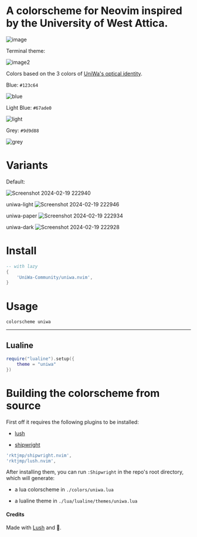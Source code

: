 # A colorscheme for Neovim inspired by the University of West Attica.

![image](https://github.com/uniwa-community/uniwa.nvim/assets/51170833/7563b8ed-0a24-4ecb-a663-0410b6172260)

Terminal theme:

![image2](https://github.com/uniwa-community/uniwa.nvim/assets/51170833/03b85100-b646-4694-b624-bcb6008e318b)




<!-- older previews -->
<!-- ![image](https://github.com/uniwa-community/uniwa.nvim/assets/51170833/a4bd424a-24b9-4805-a994-132c6699cf59) -->
<!---->
<!-- ![image2](https://github.com/uniwa-community/uniwa.nvim/assets/51170833/ce5c26bb-f7fd-4be4-98b7-26079670b792) -->

Colors based on the 3 colors of [UniWa's optical identity](https://www.uniwa.gr/to-panepistimio/optiki-taytotita/).

Blue:       `#123c64`

![blue](https://github.com/uniwa-community/uniwa.nvim/assets/51170833/7cb4dd84-5340-4c7b-bbb9-b59f8265441b)

Light Blue: `#67ade0`

![light](https://github.com/uniwa-community/uniwa.nvim/assets/51170833/6f49bbc6-c0e9-4f52-8fa5-30d4778bdabd)

Grey:       `#9d9d88`

![grey](https://github.com/uniwa-community/uniwa.nvim/assets/51170833/0fd0b0c7-f308-45a3-9d9e-22e0d1e04b9e)

# Variants

Default:

![Screenshot 2024-02-19 222940](https://github.com/uniwa-community/uniwa.nvim/assets/51170833/ce489fc5-a414-4481-9220-6c4b92debacd)

uniwa-light
![Screenshot 2024-02-19 222946](https://github.com/uniwa-community/uniwa.nvim/assets/51170833/b5257441-e2d8-46ef-9e21-d5560c5a0ade)

uniwa-paper
![Screenshot 2024-02-19 222934](https://github.com/uniwa-community/uniwa.nvim/assets/51170833/72b04f91-e2e0-4fea-8774-6a4447335ec3)

uniwa-dark
![Screenshot 2024-02-19 222928](https://github.com/uniwa-community/uniwa.nvim/assets/51170833/3fa16250-edf9-4ff2-bc65-1ec559a9c84a)

# Install

```lua
-- with lazy
{
    'UniWa-Community/uniwa.nvim',
}
```

# Usage

```vim
colorscheme uniwa
```

---

## Lualine

```lua
require("lualine").setup({
    theme = "uniwa"
})

```

# Building the colorscheme from source

First off it requires the following plugins to be installed:

* [lush](https://github.com/rktjmp/lush.nvim)

* [shipwright](https://github.com/rktjmp/shipwright.nvim)

```lua
'rktjmp/shipwright.nvim',
'rktjmp/lush.nvim',
```

After installing them, you can run `:Shipwright` in the repo's root directory, which will generate:

* a lua colorscheme in `./colors/uniwa.lua`

* a lualine theme in `./lua/lualine/themes/uniwa.lua`

#### Credits

Made with [Lush](https://github.com/rktjmp/lush.nvim) and 💙.
